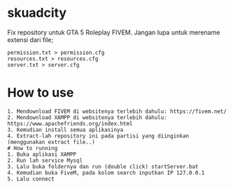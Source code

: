 # skuadcity
Fix repository untuk GTA 5 Roleplay FIVEM. Jangan lupa untuk merename extensi dari file;
```
permission.txt > permission.cfg
resources.txt > resources.cfg
server.txt > server.cfg
```

# How to use
```
1. Mendownload FIVEM di websitenya terlebih dahulu: https://fivem.net/
2. Mendownload XAMPP di websitenya terlebih dahulu: https://www.apachefriends.org/index.html
3. Kemudian install semua aplikasinya
4. Extract-lah repository ini pada partisi yang diinginkan (menggunakan extract file..)
# How to running
1. Buka aplikasi XAMPP
2. Run lah service Mysql
3. Lalu buka foldernya dan run (double click) startServer.bat
4. Kemudian buka FiveM, pada kolom search inputkan IP 127.0.0.1
5. Lalu connect
```

